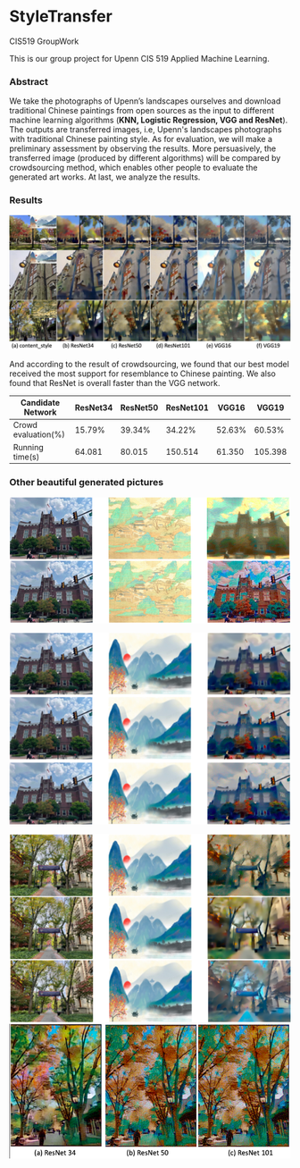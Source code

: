 # StyleTransfer
CIS519 GroupWork

This is our group project for Upenn CIS 519 Applied Machine Learning.

### Abstract

We take the photographs of Upenn’s landscapes ourselves and download traditional Chinese paintings from open sources as the input to different machine learning algorithms (**KNN, Logistic Regression, VGG and ResNet**). The outputs are transferred images, i.e, Upenn's landscapes photographs with traditional Chinese painting style. As for evaluation, we will make a preliminary assessment by observing the results. More persuasively, the transferred image (produced by different algorithms) will be compared by crowdsourcing method, which enables other people to evaluate the generated art works. At last, we analyze the results.

### Results

![compare](compare.jpg)

And according to the result of crowdsourcing, we found that our best model received the most support for resemblance to Chinese painting. We also found that ResNet is overall faster than the VGG network.

| Candidate Network   | ResNet34 | ResNet50 | ResNet101 | VGG16  | VGG19   |
| ------------------- | -------- | -------- | --------- | ------ | ------- |
| Crowd evaluation(%) | 15.79%   | 39.34%   | 34.22%    | 52.63% | 60.53%  |
| Running time(s)     | 64.081   | 80.015   | 150.514   | 61.350 | 105.398 |

### Other beautiful generated pictures

<img src="1.png" alt="1" style="zoom:70%;" />

![2](2.png)

<img src="3.png" alt="3" style="zoom:80%;" />

<img src="4.png" alt="4" style="zoom:80%;" />
